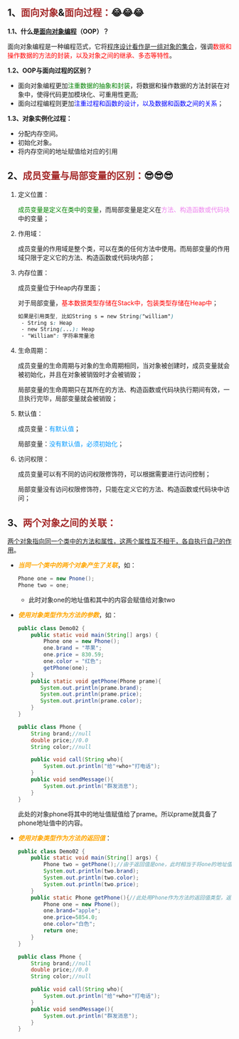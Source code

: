 ## 1、<span style="color:brown">面向对象</span>&<span style="color:brown">面向过程：</span>😂😂😂

**1.1、什么是<u>面向对象编程</u>（OOP）？**

​		面向对象编程是一种编程范式，它将<u>程序设计看作是一组对象的集合</u>，强调<span style="color:red">数据和操作数据的方法的封装，以及对象之间的继承、多态等特性</span>。

**1.2、OOP与面向过程的区别？**

- 面向对象编程更加<span style="color:green">注重数据的抽象和封装</span>，将数据和操作数据的方法封装在对象中，使得代码更加模块化、可重用性更高;
- 面向过程编程则更加<span style="color:blue">注重过程和函数的设计，以及数据和函数之间的关系</span>；

**1.3、对象实例化过程：**

- 分配内存空间。
- 初始化对象。
- 将内存空间的地址赋值给对应的引用



## 2、<span style="color:brown">成员变量与局部变量的区别：</span>😎😎😎

1. 定义位置：

   <span style="color:green">成员变量是定义在类中的变量</span>，而局部变量是定义在<span style="color:violet">方法、构造函数或代码块</span>中的变量；

2. 作用域：

   成员变量的作用域是整个类，可以在类的任何方法中使用。而局部变量的作用域只限于定义它的方法、构造函数或代码块内部；

4. 内存位置：

   成员变量位于Heap内存里面；

   对于局部变量，<span style="color:red">基本数据类型存储在Stack中，包装类型存储在Heap中</span>；

   ```scss
   如果是引用类型, 比如String s = new String("william")
   	- String s: Heap
   	- new String(...): Heap
   	- "William": 字符串常量池
   ```
   
5. 生命周期：

   成员变量的生命周期与对象的生命周期相同，当对象被创建时，成员变量就会被初始化，并且在对象被销毁时才会被销毁；

   局部变量的生命周期只在其所在的方法、构造函数或代码块执行期间有效，一旦执行完毕，局部变量就会被销毁；

5. 默认值：

   成员变量：<font color="#0099ff">有默认值</font>；

   局部变量：<font color="#0099ff">没有默认值，必须初始化</font>；

6. 访问权限：

   成员变量可以有不同的访问权限修饰符，可以根据需要进行访问控制；

   局部变量没有访问权限修饰符，只能在定义它的方法、构造函数或代码块中访问；



## 3、<span style="color:brown">两个对象之间的关联：</span>

<u>两个对象指向同一个类中的方法和属性，这两个属性互不相干，各自执行自己的作用</u>。

- <span style ='color:orange'>***当同一个类中的两个对象产生了关联***</span>，如：

  ```java
  Phone one = new Pnone();
  Phone two = one;
  ```

  - 此时对象one的地址值和其中的内容会赋值给对象two

- <span style='color:orange'>***使用对象类型作为方法的参数***</span>，如：

  ```java
  public class Demo02 {
      public static void main(String[] args) {
          Phone one = new Phone();
          one.brand = "苹果";
          one.price = 830.59;
          one.color = "红色";
          getPhone(one);
      }
      public static void getPhone(Phone prame){
         System.out.println(prame.brand);
         System.out.println(prame.price);
         System.out.println(prame.color);
      }
  }
  ```

  ```java
  public class Phone {
      String brand;//null
      double price;//0.0
      String color;//null
  
      public void call(String who){
          System.out.println("给"+who+"打电话");
      }
      public void sendMessage(){
          System.out.println("群发消息");
      }
  }
  ```

  此处的对象phone将其中的地址值赋值给了prame。所以prame就具备了phone地址值中的内容。

- <span style='color:orange'>***使用对象类型作为方法的返回值***</span>：

  ```java
  public class Demo02 {
      public static void main(String[] args) {
          Phone two = getPhone();//由于返回值是one，此时相当于将one的地址值赋值给two
          System.out.println(two.brand);
          System.out.println(two.color);
          System.out.println(two.price);
      }
      public static Phone getPhone(){//此处用Phone作为方法的返回值类型，返回是one
          Phone one = new Phone();
          one.brand="apple";
          one.price=5854.0;
          one.color="白色";
          return one;
      }
  }
  ```

  ```java
  public class Phone {
      String brand;//null
      double price;//0.0
      String color;//null
  
      public void call(String who){
          System.out.println("给"+who+"打电话");
      }
      public void sendMessage(){
          System.out.println("群发消息");
      }
  }
  ```
